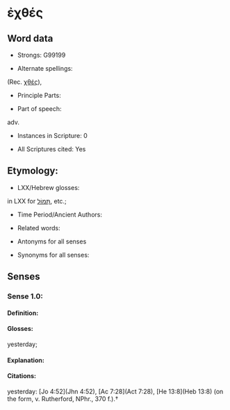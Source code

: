 # ἐχθές

<!-- Status: S2=NeedsEdits -->
<!-- Lexica used for edits:   -->

## Word data

* Strongs: G99199

* Alternate spellings:

(Rec. [χθές]()),

* Principle Parts: 


* Part of speech: 

adv.

* Instances in Scripture: 0

* All Scriptures cited: Yes

## Etymology: 


* LXX/Hebrew glosses: 

in LXX for [תְּמוֹל](//en-uhl/H8543), etc.;

* Time Period/Ancient Authors: 


* Related words: 

* Antonyms for all senses

* Synonyms for all senses: 


## Senses 


### Sense  1.0: 

#### Definition: 

#### Glosses: 

yesterday; 

#### Explanation: 


#### Citations: 

yesterday: [Jo 4:52](Jhn 4:52), [Ac 7:28](Act 7:28), [He 13:8](Heb 13:8) (on the form, v. Rutherford, NPhr., 370 f.).†
